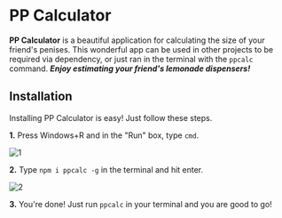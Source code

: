 # PP Calculator
**PP Calculator** is a beautiful application for calculating the size of your friend's penises. This wonderful app can be used in other projects to be required via dependency, or just ran in the terminal with the `ppcalc` command. 
***Enjoy estimating your friend's lemonade dispensers!***

## Installation
Installing PP Calculator is easy! Just follow these steps.

**1.**  Press Windows+R and in the "Run" box, type `cmd`.

![1](https://i.imgur.com/N248iai.png)

**2.** Type `npm i ppcalc -g` in the terminal and hit enter.

![2](https://i.imgur.com/f51Ouai.png)

**3.** You're done! Just run `ppcalc` in your terminal and you are good to go!
